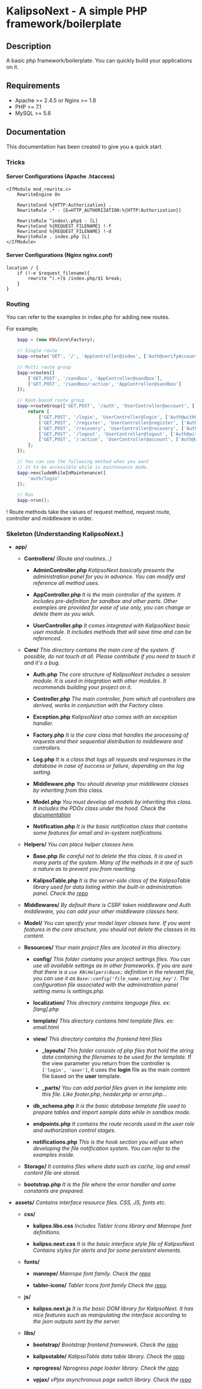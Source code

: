 # KalipsoNext - A simple PHP framework/boilerplate

## Description
A basic php framework/boilerplate. You can quickly build your applications on it.

## Requirements
- Apache >= 2.4.5 or Nginx >= 1.8
- PHP >= 7.1
- MySQL >= 5.6

## Documentation
This documentation has been created to give you a quick start.

### Tricks

#### Server Configurations (Apache .htaccess)
```htaccess
<IfModule mod_rewrite.c>
    RewriteEngine On

    RewriteCond %{HTTP:Authorization} .
    RewriteRule .* - [E=HTTP_AUTHORIZATION:%{HTTP:Authorization}]

    RewriteRule ^index\.php$ - [L]
    RewriteCond %{REQUEST_FILENAME} !-f
    RewriteCond %{REQUEST_FILENAME} !-d
    RewriteRule . index.php [L]
</IfModule>
```

#### Server Configurations (Nginx nginx.conf)
```nginx_conf
location / {
	if (!-e $request_filename){
		rewrite ^(.+)$ /index.php/$1 break;
	}
}
```

### Routing
You can refer to the examples in index.php for adding new routes.

For example;
```php
    $app = (new KN\Core\Factory);

    // Single route
    $app->route('GET', '/', 'AppController@index', ['Auth@verifyAccount']);

    // Multi route group
    $app->routes([
        ['GET,POST', '/sandbox', 'AppController@sandbox'],
        ['GET,POST', '/sandbox/:action', 'AppController@sandbox']
    ]);

    // Root-bound route group
    $app->routeGroup(['GET,POST', '/auth', 'UserController@account', ['Auth@with']], function () {
        return [
            ['GET,POST', '/login', 'UserController@login', ['Auth@withOut', 'CSRF@validate']],
            ['GET,POST', '/register', 'UserController@register', ['Auth@withOut', 'CSRF@validate']],
            ['GET,POST', '/recovery', 'UserController@recovery', ['Auth@withOut', 'CSRF@validate']],
            ['GET,POST', '/logout', 'UserController@logout', ['Auth@with']],
            ['GET,POST', '/:action', 'UserController@account', ['Auth@with', 'CSRF@validate']],
        ];
    });

    // You can use the following method when you want 
    // it to be accessible while in maintenance mode.
    $app->excludeWhileInMaintenance([
        'auth/login'
    ]);

    // Run
    $app->run();
```

! Route methods take the values of request method, request route, controller and middleware in order.

### Skeleton (Understanding KalipsoNext.)

- **app/**
    - **Controllers/** _(Route and routines...)_
        - **AdminController.php**
        _KalipsoNext basically presents the administration panel for you in advance. You can modify and reference all method uses._

        - **AppController.php**
        _It is the main controller of the system. It includes pre-definition for sandbox and other parts. Other examples are provided for ease of use only, you can change or delete them as you wish._

        - **UserController.php**
        _It comes integrated with KalipsoNext basic user module. It includes methods that will save time and can be referenced._

    - **Core/**
        _This directory contains the main core of the system. If possible, do not touch at all. Please contribute if you need to touch it and it's a bug._
        
        - **Auth.php**
        _The core structure of KalipsoNext includes a session module. It is used in integration with other modules. It recommends building your project on it._

        - **Controller.php** 
        _The main controller, from which all controllers are derived, works in conjunction with the Factory class._

        - **Exception.php**
        _KalipsoNext also comes with an exception handler._

        - **Factory.php**
        _It is the core class that handles the processing of requests and their sequential distribution to middleware and controllers._

        - **Log.php**
        _It is a class that logs all requests and responses in the database in case of success or failure, depending on the log setting._

        - **Middleware.php**
         _You should develop your middleware classes by inheriting from this class._

        - **Model.php**
        _You must develop all models by inheriting this class. It includes the PDOx class under the hood. Check the [documentation](https://github.com/izniburak/pdox/blob/master/DOCS.md "PDOx Documentation")_

        - **Notification.php**
        _It is the basic notification class that contains some features for email and in-system notifications._

    - **Helpers/**
        _You can place helper classes here._
        
        - **Base.php**
        _Be careful not to delete the this class. It is used in many parts of the system. Many of the methods in it are of such a nature as to prevent you from rewriting._

        - **KalipsoTable.php**
        _It is the server-side class of the KalipsoTable library used for data listing within the built-in administration panel. Check the [repo](https://github.com/KalipsoCollective/KalipsoTable "KalipsoTable")_

    - **Middlewares/**
    _By default there is CSRF token middleware and Auth middleware, you can add your other middleware classes here._

    - **Model/**
    _You can specify your model layer classes here. If you want features in the core structure, you should not delete the classes in its content._

    - **Resources/**
    _Your main project files are located in this directory._

        - **config/**
        _This folder contains your project settings files. You can use all available settings as in other frameworks. If you are sure that there is a `use KN\Helpers\Base;` definition in the relevant file, you can use it as `Base::config('file_name.setting_key')`. The configuration file associated with the administration panel setting menu is settings.php._

        - **localization/**
        _This directory contains language files. ex: [lang].php_

        - **template/** 
        _This directory contains html template files. ex: email.html_

        - **view/**
        _This directory contains the frontend html files_
            - **_layouts/**
            _This folder consists of php files that hold the string data containing the filenames to be used for the template._ If the view parameter you return from the controller is `['login', 'user']`, it uses the **login** file as the main content file based on the **user** template.

            - **_parts/**
            _You can add partial files given in the template into this file. Like footer.php, header.php or error.php..._

        - **db_schema.php**
        _It is the basic database template file used to prepare tables and import sample data while in sandbox mode._

        - **endpoints.php**
        _It contains the route records used in the user role and authorization control stages._

        - **notifications.php**
        _This is the hook section you will use when developing the file notification system. You can refer to the examples inside._

    - **Storage/**
    _It contains files where data such as cache, log and email content file are stored._

    - **bootstrap.php**
    _It is the file where the error handler and some constants are prepared._

- **assets/**
_Contains interface resource files. CSS, JS, fonts etc._

    - **css/**
        - **kalipso.libs.css**
        _Includes Tabler Icons library and Manrope font definitions._

        - **kalipso.next.css**
        _It is the basic interface style file of KalipsoNext. Contains styles for alerts and for some persistent elements._

    - **fonts/**
        - **manrope/**
        _Manrope font family. Check the [repo](https://github.com/sharanda/manrope "Manrope")_

        - **tabler-icons/**
        _Tabler Icons font family Check the [repo](https://github.com/tabler/tabler-icons "Tabler Icons")._

    - **js/**
        - **kalipso.next.js**
        _It is the basic DOM library for KalipsoNext. It has nice features such as manipulating the interface according to the json outputs sent by the server._

    - **libs/**
        - **bootstrap/**
        _Bootstrap frontend framework. Check the [repo](https://github.com/twbs/bootstrap "Bootstrap")_

        - **kalipsotable/**
        _KalipsoTable data table library. Check the [repo](https://github.com/KalipsoCollective/KalipsoTable "KalipsoTable")_

        - **nprogress/**
        _Nprogress page loader library. Check the [repo](https://github.com/rstacruz/nprogress "NProgress")_

        - **vpjax/**
        _vPjax asynchronous page switch library. Check the [repo](https://github.com/halillusion/vpjax "vPjax")_